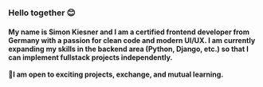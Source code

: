 <h3 align="left">Hello together 😊</h3><h4 align="self"> My name is Simon Kiesner and I am a certified frontend developer from Germany with a passion for clean code and modern UI/UX. I am currently expanding my skills in the backend area (Python, Django, etc.) so that I can implement fullstack projects independently.<br><br>🤝I am open to exciting projects, exchange, and mutual learning.</h4>
